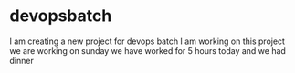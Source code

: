 # devopsbatch
I am creating a new project for devops batch
I am working on this project
we are working on sunday
we have worked for 5 hours today and we had dinner
